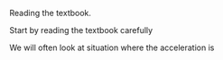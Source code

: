Reading the textbook. 

Start by reading the textbook carefully 

We will often look at situation where the acceleration is 